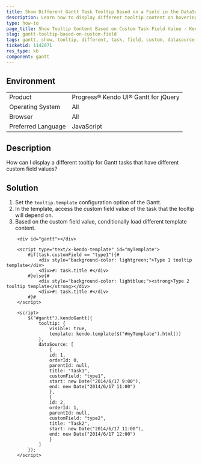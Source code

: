 ```yaml
---
title: Show Different Gantt Task Tooltip Based on a Field in the DataSource
description: Learn how to display different tooltip content on hovering Kendo UI Gantt tasks based on the value of a custom field.
type: how-to
page_title: Show Tooltip Content Based on Custom Task Field Value - Kendo UI Gantt for jQuery
slug: gantt-tooltip-based-on-custom-field
tags: gantt, show, tooltip, different, task, field, custom, datasource
ticketid: 1142071
res_type: kb
component: gantt
---
```


## Environment

<table>
 <tr>
  <td>Product</td>
  <td>Progress® Kendo UI® Gantt for jQuery</td>
 </tr>
 <tr>
  <td>Operating System</td>
  <td>All</td>
 </tr>
 <tr>
  <td>Browser</td>
  <td>All</td>
 </tr>
 <tr>
  <td>Preferred Language</td>
  <td>JavaScript</td>
 </tr>
</table>

## Description

How can I display a different tooltip for Gantt tasks that have different custom field values?

## Solution

1. Set the `tooltip.template` configuration option of the Gantt.
1. In the template, access the custom field value of the task that the tooltip will depend on.
1. Based on the custom field value, conditionally load different template content.

```dojo
	<div id="gantt"></div>

	<script type="text/x-kendo-template" id="myTemplate">
		#if(task.customField == "type1"){#
			<div style="background-color: lightgreen;">Type 1 tooltip template</div>
			<div>#: task.title #</div>
		#}else{#
			<div style="background-color: lightblue;"><strong>Type 2 tooltip template</strong></div>
			<div>#: task.title #</div>
		#}#
	</script>

	<script>
		$("#gantt").kendoGantt({
			tooltip: {
				visible: true,
				template: kendo.template($("#myTemplate").html())
			},
			dataSource: [
				{
				id: 1,
				orderId: 0,
				parentId: null,
				title: "Task1",
				customField: "type1",
				start: new Date("2014/6/17 9:00"),
				end: new Date("2014/6/17 11:00")
				},
				{
				id: 2,
				orderId: 1,
				parentId: null,
				customField: "type2",
				title: "Task2",
				start: new Date("2014/6/17 11:00"),
				end: new Date("2014/6/17 12:00")
				}
			]
		});
	</script>
```
